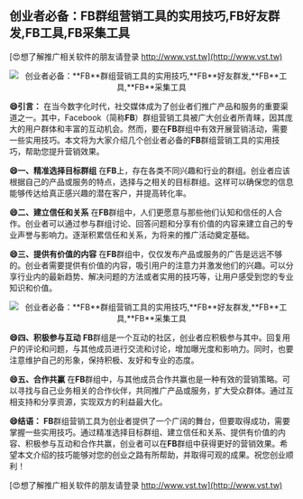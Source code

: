 ## **创业者必备：**FB**群组营销工具的实用技巧,**FB**好友群发,**FB**工具,**FB**采集工具**

[😍想了解推广相关软件的朋友请登录 http://www.vst.tw](http://www.vst.tw)

 <center><img src="https://vst.tw/MP4/tuiguang/png/5.png" alt="创业者必备：**FB**群组营销工具的实用技巧,**FB**好友群发,**FB**工具,**FB**采集工具"></center>

**😄引言：**
在当今数字化时代，社交媒体成为了创业者们推广产品和服务的重要渠道之一。其中，Facebook（简称**FB**）群组营销工具被广大创业者所青睐，因其庞大的用户群体和丰富的互动机会。然而，要在**FB**群组中有效开展营销活动，需要一些实用技巧。本文将为大家介绍几个创业者必备的**FB**群组营销工具的实用技巧，帮助您提升营销效果。

**😄一、精准选择目标群组**
在**FB**上，存在各类不同兴趣和行业的群组。创业者应该根据自己的产品或服务的特点，选择与之相关的目标群组。这样可以确保您的信息能够传达给真正感兴趣的潜在客户，并提高转化率。

**😄二、建立信任和关系**
在**FB**群组中，人们更愿意与那些他们认知和信任的人合作。创业者可以通过参与群组讨论、回答问题和分享有价值的内容来建立自己的专业声誉与影响力。逐渐积累信任和关系，为将来的推广活动奠定基础。

**😄三、提供有价值的内容**
在**FB**群组中，仅仅发布产品或服务的广告是远远不够的。创业者需要提供有价值的内容，吸引用户的注意力并激发他们的兴趣。可以分享行业内的最新趋势、解决问题的方法或者实用的技巧等，让用户感受到您的专业知识和价值。

 <center><img src="https://vst.tw/MP4/tuiguang/png/7.png" alt="创业者必备：**FB**群组营销工具的实用技巧,**FB**好友群发,**FB**工具,**FB**采集工具"></center>

**😄四、积极参与互动**
**FB**群组是一个互动的社区，创业者应积极参与其中。回复用户的评论和问题，与其他成员进行交流和讨论，增加曝光度和影响力。同时，也要注意维护自己的形象，保持积极、友好和专业的态度。

**😄五、合作共赢**
在**FB**群组中，与其他成员合作共赢也是一种有效的营销策略。可以寻找与自己业务相关的合作伙伴，共同推广产品或服务，扩大受众群体。通过互相支持和分享资源，实现双方的利益最大化。

**😄结语：**
**FB**群组营销工具为创业者提供了一个广阔的舞台，但要取得成功，需要掌握一些实用技巧。通过精准选择目标群组、建立信任和关系、提供有价值的内容、积极参与互动和合作共赢，创业者可以在**FB**群组中获得更好的营销效果。希望本文介绍的技巧能够对您的创业之路有所帮助，并取得可观的成果。祝您创业顺利！

[😍想了解推广相关软件的朋友请登录 http://www.vst.tw](http://www.vst.tw)



